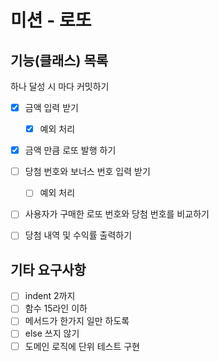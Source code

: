# 미션 - 로또

## 기능(클래스) 목록

하나 달성 시 마다 커밋하기

- [X] 금액 입력 받기
    - [x] 예외 처리
- [x] 금액 만큼 로또 발행 하기
- [ ] 당첨 번호와 보너스 번호 입력 받기
    - [ ] 예외 처리
- [ ] 사용자가 구매한 로또 번호와 당첨 번호를 비교하기
- [ ] 당첨 내역 및 수익률 출력하기


[//]: # (- [ ] 로또 객체 구현 - Lotto &#40;제공됨&#41;)

[//]: # (  - [ ] 로또 번호 List 저장)

[//]: # ()
[//]: # (- [ ] 로또 번호 발급 기계 객체 구현 - LottoMachine)

[//]: # (  - [ ] 로또 랜덤 번호로 Lotto 객체 생성 기능)

[//]: # (  - [ ] 로또 여러개 저장하는 기능)

[//]: # ()
[//]: # (- [ ] 로또 번호를 분석하는 객체 구현 - LottoAnalyzer)

[//]: # (  - [ ] 당첨 번호와 보너스 번호 입력 기능 구현)

[//]: # (  - [ ] 로또 번호 배열을 받아서 분석하고 수익률을 반환하는 기능 구현)

[//]: # (  - [ ] 당첨 번호와 보너스 번호 입력을 검사하는 기능)

[//]: # ()
[//]: # (- [ ] 게임을 진행하는 객체 구현 - LottoGame)

[//]: # (  - [ ] 구입금액 입력 받아서 LottoMachine 에 전달)

[//]: # (  - [ ] LottoMachine 에서 나온 로또 배열을 LottoAnalyze에 전달)

[//]: # (  - [ ] LottoAnalyzer에서 나온 결과를 출력하는 기능)

[//]: # (  - [ ] 로또 구입 금액 입력을 검사하고 에러 메세지 출력하는 기능)

[//]: # ()
[//]: # (- [ ] 로또 등수 enum 객체 구현 - LottoWin)

## 기타 요구사항

- [ ] indent 2까지
- [ ] 함수 15라인 이하
- [ ] 메서드가 한가지 일만 하도록
- [ ] else 쓰지 않기
- [ ] 도메인 로직에 단위 테스트 구현

